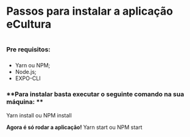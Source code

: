 # **Passos para instalar a aplicação eCultura** <h1>

### **Pre requisitos:** <h3>
  - Yarn ou NPM;
  - Node.js;
  - EXPO-CLI

### **Para instalar basta executar o seguinte comando na sua máquina: **
  Yarn install ou NPM install

**Agora é só rodar a aplicação!**
    Yarn start ou NPM start
